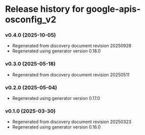 # Release history for google-apis-osconfig_v2

### v0.4.0 (2025-10-05)

* Regenerated from discovery document revision 20250928
* Regenerated using generator version 0.18.0

### v0.3.0 (2025-05-18)

* Regenerated from discovery document revision 20250511

### v0.2.0 (2025-05-04)

* Regenerated using generator version 0.17.0

### v0.1.0 (2025-03-30)

* Regenerated from discovery document revision 20250323
* Regenerated using generator version 0.16.0

